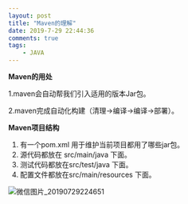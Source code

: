 ```yaml
---
layout: post
title: "Maven的理解"
date: 2019-7-29 22:44:36
comments: true
tags: 
	- JAVA
---
```

**Maven的用处**

1.maven会自动帮我们引入适用的版本Jar包。

2.maven完成自动化构建（清理→编译→编译→部署）。



**Maven项目结构**

1. 有一个pom.xml 用于维护当前项目都用了哪些jar包。
2. 源代码都放在 src/main/java 下面。
3. 测试代码都放在src/test/java 下面。
4. 配置文件都放在src/main/resources 下面。

![微信图片_20190729224651](C:\Users\Administrator\Desktop\微信图片_20190729224651.jpg)